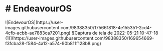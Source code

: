 <h1># EndeavourOS</h1>
![EndevourOS](https://user-images.githubusercontent.com/98388350/175661818-4e155351-2cd4-4cfb-acbb-ae7883ca7201.png)
![Captura de tela de 2022-05-21 10-47-18 (1)](https://user-images.githubusercontent.com/98388350/169654669-f3fcba28-f584-4a12-a574-90b811f128b8.png)
